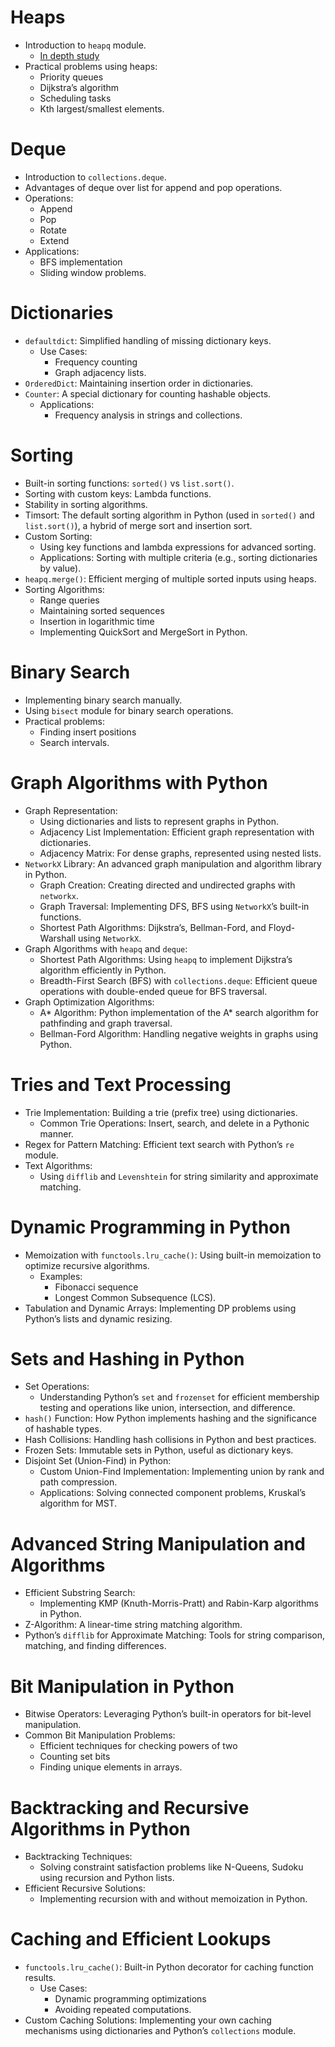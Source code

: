 # Heaps
- Introduction to `heapq` module.
  - [In depth study](./heapq%20module.md)
- Practical problems using heaps:
  - Priority queues
  - Dijkstra’s algorithm
  - Scheduling tasks
  - Kth largest/smallest elements.

# Deque
- Introduction to `collections.deque`.
- Advantages of deque over list for append and pop operations.
- Operations:
  - Append
  - Pop
  - Rotate
  - Extend
- Applications:
  - BFS implementation
  - Sliding window problems.

# Dictionaries
- `defaultdict`: Simplified handling of missing dictionary keys.
  - Use Cases:
    - Frequency counting
    - Graph adjacency lists.
- `OrderedDict`: Maintaining insertion order in dictionaries.
- `Counter`: A special dictionary for counting hashable objects.
  - Applications:
    - Frequency analysis in strings and collections.

# Sorting
- Built-in sorting functions: `sorted()` vs `list.sort()`.
- Sorting with custom keys: Lambda functions.
- Stability in sorting algorithms.
- Timsort: The default sorting algorithm in Python (used in `sorted()` and `list.sort()`), a hybrid of merge sort and insertion sort.
- Custom Sorting:
  - Using key functions and lambda expressions for advanced sorting.
  - Applications: Sorting with multiple criteria (e.g., sorting dictionaries by value).
- `heapq.merge()`: Efficient merging of multiple sorted inputs using heaps.
- Sorting Algorithms:
  - Range queries
  - Maintaining sorted sequences
  - Insertion in logarithmic time
  - Implementing QuickSort and MergeSort in Python.

# Binary Search
- Implementing binary search manually.
- Using `bisect` module for binary search operations.
- Practical problems:
  - Finding insert positions
  - Search intervals.

# Graph Algorithms with Python
- Graph Representation:
  - Using dictionaries and lists to represent graphs in Python.
  - Adjacency List Implementation: Efficient graph representation with dictionaries.
  - Adjacency Matrix: For dense graphs, represented using nested lists.
- `NetworkX` Library: An advanced graph manipulation and algorithm library in Python.
  - Graph Creation: Creating directed and undirected graphs with `networkx`.
  - Graph Traversal: Implementing DFS, BFS using `NetworkX`’s built-in functions.
  - Shortest Path Algorithms: Dijkstra’s, Bellman-Ford, and Floyd-Warshall using `NetworkX`.
- Graph Algorithms with `heapq` and `deque`:
  - Shortest Path Algorithms: Using `heapq` to implement Dijkstra’s algorithm efficiently in Python.
  - Breadth-First Search (BFS) with `collections.deque`: Efficient queue operations with double-ended queue for BFS traversal.
- Graph Optimization Algorithms:
  - A* Algorithm: Python implementation of the A* search algorithm for pathfinding and graph traversal.
  - Bellman-Ford Algorithm: Handling negative weights in graphs using Python.

# Tries and Text Processing
- Trie Implementation: Building a trie (prefix tree) using dictionaries.
  - Common Trie Operations: Insert, search, and delete in a Pythonic manner.
- Regex for Pattern Matching: Efficient text search with Python’s `re` module.
- Text Algorithms:
  - Using `difflib` and `Levenshtein` for string similarity and approximate matching.

# Dynamic Programming in Python
- Memoization with `functools.lru_cache()`: Using built-in memoization to optimize recursive algorithms.
  - Examples:
    - Fibonacci sequence
    - Longest Common Subsequence (LCS).
- Tabulation and Dynamic Arrays: Implementing DP problems using Python’s lists and dynamic resizing.

# Sets and Hashing in Python
- Set Operations:
  - Understanding Python’s `set` and `frozenset` for efficient membership testing and operations like union, intersection, and difference.
- `hash()` Function: How Python implements hashing and the significance of hashable types.
- Hash Collisions: Handling hash collisions in Python and best practices.
- Frozen Sets: Immutable sets in Python, useful as dictionary keys.
- Disjoint Set (Union-Find) in Python:
  - Custom Union-Find Implementation: Implementing union by rank and path compression.
  - Applications: Solving connected component problems, Kruskal’s algorithm for MST.

# Advanced String Manipulation and Algorithms
- Efficient Substring Search:
  - Implementing KMP (Knuth-Morris-Pratt) and Rabin-Karp algorithms in Python.
- Z-Algorithm: A linear-time string matching algorithm.
- Python’s `difflib` for Approximate Matching: Tools for string comparison, matching, and finding differences.

# Bit Manipulation in Python
- Bitwise Operators: Leveraging Python’s built-in operators for bit-level manipulation.
- Common Bit Manipulation Problems:
  - Efficient techniques for checking powers of two
  - Counting set bits
  - Finding unique elements in arrays.

# Backtracking and Recursive Algorithms in Python
- Backtracking Techniques:
  - Solving constraint satisfaction problems like N-Queens, Sudoku using recursion and Python lists.
- Efficient Recursive Solutions:
  - Implementing recursion with and without memoization in Python.

# Caching and Efficient Lookups
- `functools.lru_cache()`: Built-in Python decorator for caching function results.
  - Use Cases:
    - Dynamic programming optimizations
    - Avoiding repeated computations.
- Custom Caching Solutions: Implementing your own caching mechanisms using dictionaries and Python’s `collections` module.